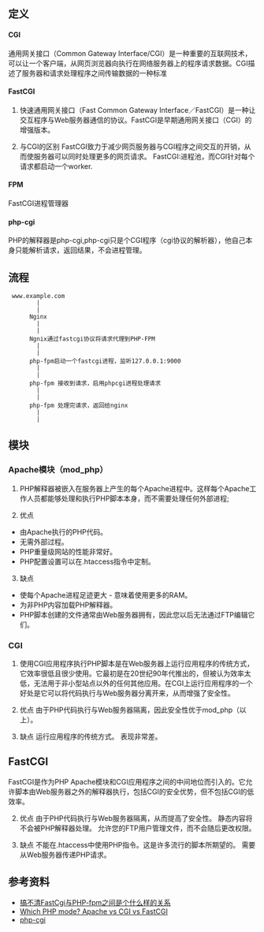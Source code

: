 
## 定义

#### CGI
通用网关接口（Common Gateway Interface/CGI）是一种重要的互联网技术，可以让一个客户端，从网页浏览器向执行在网络服务器上的程序请求数据。CGI描述了服务器和请求处理程序之间传输数据的一种标准

#### FastCGI
1. 快速通用网关接口（Fast Common Gateway Interface／FastCGI）是一种让交互程序与Web服务器通信的协议。FastCGI是早期通用网关接口（CGI）的增强版本。

2. 与CGI的区别
FastCGI致力于减少网页服务器与CGI程序之间交互的开销，从而使服务器可以同时处理更多的网页请求。
FastCGI:进程池，而CGI针对每个请求都启动一个worker.

#### FPM
FastCGI进程管理器

#### php-cgi
PHP的解释器是php-cgi,php-cgi只是个CGI程序（cgi协议的解析器），他自己本身只能解析请求，返回结果，不会进程管理。

## 流程
```
 www.example.com
        |
        |
      Nginx
        |
        |
      Ngnix通过fastcgi协议将请求代理到PHP-FPM
        |
        |
      php-fpm启动一个fastcgi进程，监听127.0.0.1:9000
        |
        |
      php-fpm 接收到请求，启用phpcgi进程处理请求
        |
        |
      php-fpm 处理完请求，返回给nginx
        |
        |
```

## 模块

### Apache模块（mod_php）
1. PHP解释器被嵌入在服务器上产生的每个Apache进程中。这样每个Apache工作人员都能够处理和执行PHP脚本本身，而不需要处理任何外部进程;

2. 优点
- 由Apache执行的PHP代码。
- 无需外部过程。
- PHP重量级网站的性能非常好。
- PHP配置设置可以在.htaccess指令中定制。

3. 缺点
- 使每个Apache进程足迹更大 - 意味着使用更多的RAM。
- 为非PHP内容加载PHP解释器。
- PHP脚本创建的文件通常由Web服务器拥有，因此您以后无法通过FTP编辑它们。

### CGI

1. 使用CGI应用程序执行PHP脚本是在Web服务器上运行应用程序的传统方式，它效率很低且很少使用。它最初是在20世纪90年代推出的，但被认为效率太低，无法用于非小型站点以外的任何其他应用。在CGI上运行应用程序的一个好处是它可以将代码执行与Web服务器分离开来，从而增强了安全性。

2. 优点
由于PHP代码执行与Web服务器隔离，因此安全性优于mod_php（以上）。

3. 缺点
运行应用程序的传统方式。
表现非常差。

## FastCGI
FastCGI是作为PHP Apache模块和CGI应用程序之间的中间地位而引入的。它允许脚本由Web服务器之外的解释器执行，包括CGI的安全优势，但不包括CGI的低效率。

2. 优点
由于PHP代码执行与Web服务器隔离，从而提高了安全性。
静态内容将不会被PHP解释器处理。
允许您的FTP用户管理文件，而不会随后更改权限。

3. 缺点
不能在.htaccess中使用PHP指令。这是许多流行的脚本所期望的。
需要从Web服务器传递PHP请求。


## 参考资料
* [搞不清FastCgi与PHP-fpm之间是个什么样的关系](https://segmentfault.com/q/1010000000256516)
* [Which PHP mode? Apache vs CGI vs FastCGI](https://blog.layershift.com/which-php-mode-apache-vs-cgi-vs-fastcgi/)
* [php-cgi](https://www.cc.ncu.edu.tw/document/SNMG/php-cgi.pdf)
